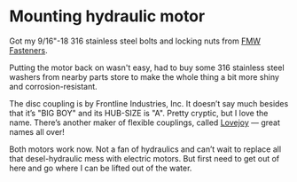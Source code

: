 # Mounting hydraulic motor

Got my 9/16"-18 316 stainless steel bolts and locking nuts from [FMW Fasteners](https://www.fmwfasteners.com).

Putting the motor back on wasn't easy, had to buy some 316 stainless steel washers from nearby parts store to make the whole thing a bit more shiny and corrosion-resistant.

The disc coupling is by Frontline Industries, Inc.  It doesn’t say much besides that it’s "BIG BOY" and its HUB-SIZE is "A".  Pretty cryptic, but I love the name.  There’s another maker of flexible couplings, called [Lovejoy](https://www.lovejoy-inc.com) — great names all over!

Both motors work now.  Not a fan of hydraulics and can’t wait to replace all that desel-hydraulic mess with electric motors.  But first need to get out of here and go where I can be lifted out of the water.

